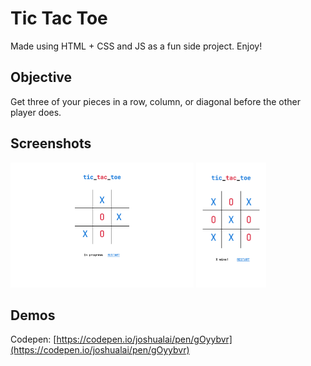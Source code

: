 # Tic Tac Toe
Made using HTML + CSS and JS as a fun side project. Enjoy!

## Objective
Get three of your pieces in a row, column, or diagonal before the other player does.

## Screenshots
<img src="desktop.png" height="200" width="auto">
<img src="mobile.png" height="200" width="auto">

## Demos
Codepen: [https://codepen.io/joshualai/pen/gOyybvr](https://codepen.io/joshualai/pen/gOyybvr)